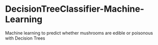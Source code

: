 # DecisionTreeClassifier-Machine-Learning
Machine learning to predict whether mushrooms are edible or poisonous with Decision Trees
